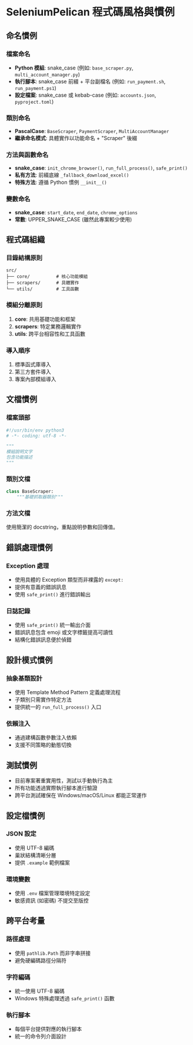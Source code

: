 # SeleniumPelican 程式碼風格與慣例

## 命名慣例

### 檔案命名
- **Python 模組**: snake_case (例如: `base_scraper.py`, `multi_account_manager.py`)
- **執行腳本**: snake_case 前綴 + 平台副檔名 (例如: `run_payment.sh`, `run_payment.ps1`)
- **設定檔案**: snake_case 或 kebab-case (例如: `accounts.json`, `pyproject.toml`)

### 類別命名
- **PascalCase**: `BaseScraper`, `PaymentScraper`, `MultiAccountManager`
- **繼承命名模式**: 具體實作以功能命名 + "Scraper" 後綴

### 方法與函數命名
- **snake_case**: `init_chrome_browser()`, `run_full_process()`, `safe_print()`
- **私有方法**: 前綴底線 `_fallback_download_excel()`
- **特殊方法**: 遵循 Python 慣例 `__init__()`

### 變數命名
- **snake_case**: `start_date`, `end_date`, `chrome_options`
- **常數**: UPPER_SNAKE_CASE (雖然此專案較少使用)

## 程式碼組織

### 目錄結構原則
```
src/
├── core/          # 核心功能模組
├── scrapers/      # 具體實作
└── utils/         # 工具函數
```

### 模組分離原則
1. **core**: 共用基礎功能和框架
2. **scrapers**: 特定業務邏輯實作
3. **utils**: 跨平台相容性和工具函數

### 導入順序
1. 標準函式庫導入
2. 第三方套件導入
3. 專案內部模組導入

## 文檔慣例

### 檔案頭部
```python
#!/usr/bin/env python3
# -*- coding: utf-8 -*-

"""
模組說明文字
包含功能描述
"""
```

### 類別文檔
```python
class BaseScraper:
    """基礎抓取器類別"""
```

### 方法文檔
使用簡潔的 docstring，重點說明參數和回傳值。

## 錯誤處理慣例

### Exception 處理
- 使用具體的 Exception 類型而非裸露的 `except:`
- 提供有意義的錯誤訊息
- 使用 `safe_print()` 進行錯誤輸出

### 日誌記錄
- 使用 `safe_print()` 統一輸出介面
- 錯誤訊息包含 emoji 或文字標籤提高可讀性
- 結構化錯誤訊息便於偵錯

## 設計模式慣例

### 抽象基類設計
- 使用 Template Method Pattern 定義處理流程
- 子類別只需實作特定方法
- 提供統一的 `run_full_process()` 入口

### 依賴注入
- 通過建構函數參數注入依賴
- 支援不同策略的動態切換

## 測試慣例
- 目前專案著重實用性，測試以手動執行為主
- 所有功能透過實際執行腳本進行驗證
- 跨平台測試確保在 Windows/macOS/Linux 都能正常運作

## 設定檔慣例

### JSON 設定
- 使用 UTF-8 編碼
- 巢狀結構清晰分層
- 提供 `.example` 範例檔案

### 環境變數
- 使用 `.env` 檔案管理環境特定設定
- 敏感資訊 (如密碼) 不提交至版控

## 跨平台考量

### 路徑處理
- 使用 `pathlib.Path` 而非字串拼接
- 避免硬編碼路徑分隔符

### 字符編碼
- 統一使用 UTF-8 編碼
- Windows 特殊處理透過 `safe_print()` 函數

### 執行腳本
- 每個平台提供對應的執行腳本
- 統一的命令列介面設計
